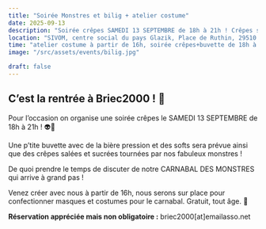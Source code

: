 ```yaml
---
title: "Soirée Monstres et bilig + atelier costume"
date: 2025-09-13
description: "Soirée crêpes SAMEDI 13 SEPTEMBRE de 18h à 21h ! Crêpes salées et sucrées tournées par nos fabuleux monstres ainsi qu'une buvette (bière pression et soft). Atelier costumes à partir de 16h"
location: "SIVOM, centre social du pays Glazik, Place de Ruthin, 29510 Briec"
time: "atelier costume à partir de 16h, soirée crêpes+buvette de 18h à 21h"
image: "/src/assets/events/bilig.jpg"

draft: false
---
```


## C’est la rentrée à Briec2000 ! 👻

Pour l’occasion on organise une soirée crêpes le SAMEDI 13 SEPTEMBRE de 18h à 21h ! 👽🤖

Une p’tite buvette avec de la bière pression et des softs sera prévue ainsi que des crêpes salées et sucrées tournées par nos fabuleux monstres ! 

De quoi prendre le temps de discuter de notre CARNABAL DES MONSTRES qui arrive à grand pas !

Venez créer avec nous à partir de 16h, nous serons sur place pour confectionner masques et costumes pour le carnabal. Gratuit, tout âge. 🎃

**Réservation appréciée mais non obligatoire :** <span class="email-copy">briec2000[at]emailasso.net</span>